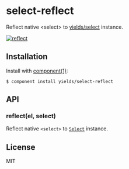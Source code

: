 
# select-reflect

  Reflect native &lt;select&gt; to [yields/select](https://github.com/yields/select) instance.

  [![reflect](https://i.cloudup.com/tVpmV75ZYB.gif)](https://cloudup.com/cs6PGE9GkTl)

## Installation

  Install with [component(1)](http://component.io):

    $ component install yields/select-reflect

## API

### reflect(el, select)

Reflect native `<select>` to [`Select`](https://github.com/yields/select) instance.

## License

  MIT

